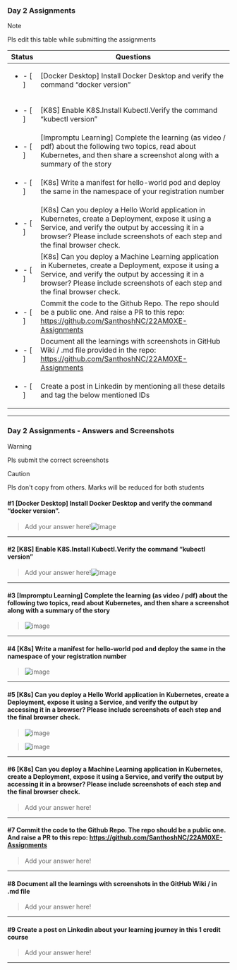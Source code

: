  ### Day 2 Assignments

> [!NOTE]
> Pls edit this table while submitting the assignments

| Status         | Questions     | 
|----------------|---------------|
| <ul><li>- [ ] </li></ul> | [Docker Desktop] Install Docker Desktop and verify the command “docker version” |
| <ul><li>- [ ] </li></ul> | [K8S] Enable K8S.Install Kubectl.Verify the command “kubectl version” |
| <ul><li>- [ ] </li></ul> | [Impromptu Learning] Complete the learning (as video / pdf) about the following two topics, read about Kubernetes, and then share a screenshot along with a summary of the story |
| <ul><li>- [ ] </li></ul> | [K8s] Write a manifest for hello-world pod and deploy the same in the namespace of your registration number |
| <ul><li>- [ ] </li></ul> | [K8s] Can you deploy a Hello World application in Kubernetes, create a Deployment, expose it using a Service, and verify the output by accessing it in a browser? Please include screenshots of each step and the final browser check. |
| <ul><li>- [ ] </li></ul> | [K8s] Can you deploy a Machine Learning application in Kubernetes, create a Deployment, expose it using a Service, and verify the output by accessing it in a browser? Please include screenshots of each step and the final browser check.  |
| <ul><li>- [ ] </li></ul> | Commit the code to the Github Repo. The repo should be a public one. And raise a PR to this repo: https://github.com/SanthoshNC/22AM0XE-Assignments |
| <ul><li>- [ ] </li></ul> | Document all the learnings with screenshots in GitHub Wiki / .md file provided in the repo: https://github.com/SanthoshNC/22AM0XE-Assignments |
| <ul><li>- [ ] </li></ul> | Create a post in Linkedin by mentioning all these details and tag the below mentioned IDs |

***

### Day 2 Assignments - Answers and Screenshots

> [!WARNING]
> Pls submit the correct screenshots

> [!CAUTION]
> Pls don't copy from others. Marks will be reduced for both students

#### #1 [Docker Desktop] Install Docker Desktop and verify the command “docker version”.
> Add your answer here!![image](https://github.com/user-attachments/assets/cc392770-6e57-4624-9802-66c0eff31e1e)


***

#### #2 [K8S] Enable K8S.Install Kubectl.Verify the command “kubectl version”
> Add your answer here!![image](https://github.com/user-attachments/assets/79ea3957-811d-40e4-bbc3-ea6cba9a2ea5)


***

#### #3 [Impromptu Learning] Complete the learning (as video / pdf) about the following two topics, read about Kubernetes, and then share a screenshot along with a summary of the story
> ![image](https://github.com/user-attachments/assets/b06c7b6e-9bc4-4ed6-b2a7-a2664b62c4bb)


***

#### #4 [K8s] Write a manifest for hello-world pod and deploy the same in the namespace of your registration number
> ![image](https://github.com/user-attachments/assets/378aef1b-9b3f-4846-8e13-90e0c9251357)



***

#### #5 [K8s] Can you deploy a Hello World application in Kubernetes, create a Deployment, expose it using a Service, and verify the output by accessing it in a browser? Please include screenshots of each step and the final browser check.
>![image](https://github.com/user-attachments/assets/4728c2d4-d0e8-46b1-8067-9c033e3cb88e)

>  ![image](https://github.com/user-attachments/assets/c7ec933b-4e83-4d48-b246-e0a95a216b40)


***

#### #6 [K8s] Can you deploy a Machine Learning application in Kubernetes, create a Deployment, expose it using a Service, and verify the output by accessing it in a browser? Please include screenshots of each step and the final browser check.
> Add your answer here!

***

#### #7 Commit the code to the Github Repo. The repo should be a public one. And raise a PR to this repo: https://github.com/SanthoshNC/22AM0XE-Assignments
> Add your answer here!

***

#### #8 Document all the learnings with screenshots in the GitHub Wiki / in .md file
> Add your answer here!

***

#### #9 Create a post on Linkedin about your learning journey in this 1 credit course
> Add your answer here!

***
